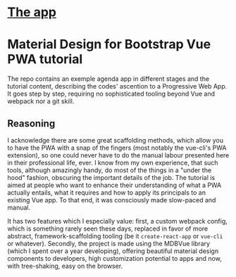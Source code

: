 # [The app](https://mdb-vue-pwa.firebaseapp.com/)

# Material Design for Bootstrap Vue PWA tutorial
The repo contains an exemple agenda app in different stages and the tutorial content, describing the codes' ascention to a Progressive Web App. 
It goes step by step, requiring no sophisticated tooling beyond Vue and webpack nor a git skill.

## Reasoning
I acknowledge there are some great scaffolding methods, which allow you to have the PWA with a snap of the fingers (most notably the vue-cli's PWA extension), so one could never have to do the manual labour presented here in their professional life, ever. I know from my own experience, that such tools, although amazingly handy, do most of the things in a "under the hood" fashion, obscuring the important details of the job. The tutorial is aimed at people who want to enhance their understanding of what a PWA actually entails, what it requires and how to apply its principals to an existing Vue app. To that end, it was consciously made slow-paced and manual.

It has two features which I especially value: first, a custom webpack config, which is something rarely seen these days, replaced in favor of more abstract, framework-scaffolding tooling (be it `create-react-app` or `vue-cli` or whatever). Secondly, the project is made using the MDBVue library (which I spent over a year developing), offering beautiful material design components to developers, high customization potential to apps and now, with tree-shaking, easy on the browser.